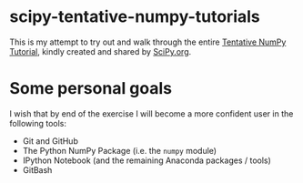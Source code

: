 # scipy-tentative-numpy-tutorials

This is my attempt to try out and walk through the entire [Tentative NumPy Tutorial](http://wiki.scipy.org/Tentative_NumPy_Tutorial#head-d3f8e5fe9b903f3c3b2a5c0dfceb60d71602cf93), kindly created and shared by [SciPy.org](http://scipy.org).

# Some personal goals

I wish that by end of the exercise I will become a more confident user in the following tools:

- Git and GitHub
- The Python NumPy Package (i.e. the `numpy` module)
- IPython Notebook (and the remaining Anaconda packages / tools)
- GitBash